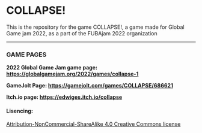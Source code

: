# COLLAPSE!

This is the repository for the game COLLAPSE!, a game made for Global Game jam 2022, as a part of the FUBAjam 2022 organization

---

### GAME PAGES

**2022 Global Game Jam game page: https://globalgamejam.org/2022/games/collapse-1**

**GameJolt Page: https://gamejolt.com/games/COLLAPSE/686621**

**Itch.io page: https://edwiges.itch.io/collapse**


#### Lisencing:

[Attribution-NonCommercial-ShareAlike 4.0 Creative Commons license](https://creativecommons.org/licenses/by-nc-sa/4.0/)
